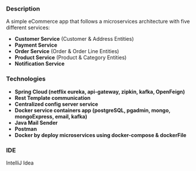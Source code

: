 ### Description
A simple eCommerce app that follows a microservices architecture with five different services:

- **Customer Service** (Customer & Address Entities)
- **Payment Service**
- **Order Service** (Order & Order Line Entities)
- **Product Service** (Product & Category Entities)
- **Notification Service**

### Technologies

- **Spring Cloud (netflix eureka, api-gateway, zipkin, kafka, OpenFeign)**
- **Rest Template communication**
- **Centralized config server service**
- **Docker service containers app (postgreSQL, pgadmin, mongo, mongoExpress, email, kafka)** 
- **Java Mail Sender** 
- **Postman**
- **Docker by deploy microservices using docker-compose & dockerFile**

### IDE 
IntelliJ Idea

